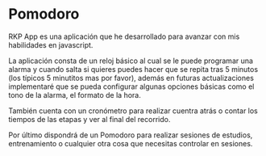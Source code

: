 # Pomodoro

RKP App es una aplicación que he desarrollado para avanzar con mis habilidades en javascript.

La aplicación consta de un reloj básico al cual se le puede programar una alarma y cuando salta si quieres puedes hacer que se repita tras 5 minutos (los típicos 5 minutitos mas por favor), además en futuras actualizaciones implementaré que se pueda configurar algunas opciones básicas como el tono de la alarma, el formato de la hora.

También cuenta con un cronómetro para realizar cuentra atrás o contar los tiempos de las etapas y ver al final del recorrido.

Por último dispondrá de un Pomodoro para realizar sesiones de estudios, entrenamiento o cualquier otra cosa que necesitas controlar en sesiones.
